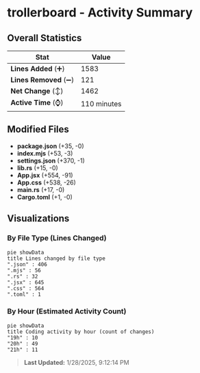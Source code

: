 # trollerboard - Activity Summary 

## Overall Statistics

| Stat                   | Value                                                             |
| ---------------------- | ----------------------------------------------------------------- |
| **Lines Added** (➕)   | 1583                                          |
| **Lines Removed** (➖) | 121                                        |
| **Net Change** (↕)    | 1462                |
| **Active Time** (⌚)   | 110 minutes |


## Modified Files
- **package.json** (+35, -0)
- **index.mjs** (+53, -3)
- **settings.json** (+370, -1)
- **lib.rs** (+15, -0)
- **App.jsx** (+554, -91)
- **App.css** (+538, -26)
- **main.rs** (+17, -0)
- **Cargo.toml** (+1, -0)

## Visualizations

### By File Type (Lines Changed)

```mermaid
pie showData
title Lines changed by file type
".json" : 406
".mjs" : 56
".rs" : 32
".jsx" : 645
".css" : 564
".toml" : 1
```

### By Hour (Estimated Activity Count)

```mermaid
pie showData
title Coding activity by hour (count of changes)
"19h" : 10
"20h" : 49
"21h" : 11
```


> **Last Updated:** 1/28/2025, 9:12:14 PM